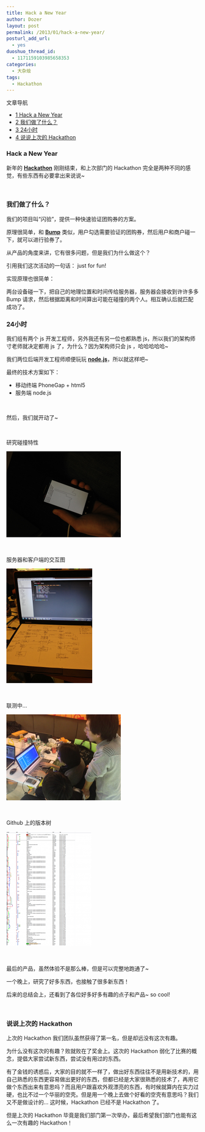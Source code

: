 ```yaml
---
title: Hack a New Year
author: Dozer
layout: post
permalink: /2013/01/hack-a-new-year/
posturl_add_url:
  - yes
duoshuo_thread_id:
  - 1171159103985658353
categories:
  - 大杂烩
tags:
  - Hackathon
---
```

<div id="toc_container" class="no_bullets">
  <p class="toc_title">
    文章导航
  </p>
  
  <ul class="toc_list">
    <li>
      <a href="#Hack_a_New_Year"><span class="toc_number toc_depth_1">1</span> Hack a New Year</a>
    </li>
    <li>
      <a href="#i"><span class="toc_number toc_depth_1">2</span> 我们做了什么？</a>
    </li>
    <li>
      <a href="#24"><span class="toc_number toc_depth_1">3</span> 24小时</a>
    </li>
    <li>
      <a href="#_Hackathon"><span class="toc_number toc_depth_1">4</span> 说说上次的 Hackathon</a>
    </li>
  </ul>
</div>

### <span id="Hack_a_New_Year">Hack a New Year</span>

新年的 <a href="http://zh.wikipedia.org/zh/Hackathon" target="_blank"><strong>Hackathon</strong></a> 刚刚结束，和上次部门的 Hackathon 完全是两种不同的感觉，有些东西有必要拿出来说说~

&nbsp;

### <span id="i">我们做了什么？</span>

我们的项目叫“闪验”，提供一种快速验证团购券的方案。

原理很简单，和 <a href="https://bu.mp/" target="_blank"><strong>Bump</strong></a> 类似，用户勾选需要验证的团购券，然后用户和商户碰一下，就可以进行验券了。

从产品的角度来讲，它有很多问题，但是我们为什么做这个？

引用我们这次活动的一句话： just for fun!

实现原理也很简单：

两台设备碰一下，把自己的地理位置和时间传给服务器，服务器会接收到许许多多 Bump 请求，然后根据距离和时间算出可能在碰撞的两个人。相互确认后就匹配成功了。

<!--more-->

### <span id="24">24小时</span>

我们组有两个 js 开发工程师，另外我还有另一位也都熟悉 js，所以我们的架构师寸老师就决定都用 js 了，为什么？因为架构师只会 js ，哈哈哈哈哈~

我们两位后端开发工程师顺便玩玩 <a href="http://zh.wikipedia.org/wiki/Node.js" target="_blank"><strong>node.js</strong></a>，所以就这样吧~

最终的技术方案如下：

*   移动终端 PhoneGap + html5
*   服务端 node.js

&nbsp;

然后，我们就开动了~

&nbsp;

研究碰撞特性

[<img class="alignnone size-medium wp-image-1031" alt="bump" src="/uploads/2013/01/bump-300x225.png" width="300" height="225" />][1]

&nbsp;

服务器和客户端的交互图

[<img class="alignnone size-medium wp-image-1032" alt="server" src="/uploads/2013/01/server-225x300.png" width="225" height="300" />][2]

&nbsp;

联测中…

[<img class="alignnone size-medium wp-image-1033" alt="all" src="/uploads/2013/01/all-300x225.png" width="300" height="225" />][3]

&nbsp;

Github 上的版本树

[<img class="alignnone size-medium wp-image-1034" alt="github" src="/uploads/2013/01/github-222x300.png" width="222" height="300" />][4]

&nbsp;

最后的产品，虽然体验不是那么棒，但是可以完整地跑通了~

一个晚上，研究了好多东西，也接触了很多新东西！

后来的总结会上，还看到了各位好多好多有趣的点子和产品~ so cool!

&nbsp;

### <span id="_Hackathon">说说上次的 Hackathon</span>

上次的 Hackathon 我们团队虽然获得了第一名，但是却远没有这次有趣。

为什么没有这次的有趣？败就败在了奖金上。这次的 Hackathon 弱化了比赛的概念，提倡大家尝试新东西，尝试没有用过的东西。

有了金钱的诱惑后，大家的目的就不一样了，做出好东西往往不是用新技术的，用自己熟悉的东西更容易做出更好的东西，但都已经是大家很熟悉的技术了，再用它做个东西出来有意思吗？而且用户跟喜欢外观漂亮的东西，有时候就算内在实力过硬，也比不过一个华丽的空壳。但是用一个晚上去做个好看的空壳有意思吗？我们又不是做设计的… 这时候，Hackathon 已经不是 Hackathon 了。

但是上次的 Hackathon 毕竟是我们部门第一次举办，最后希望我们部门也能有这么一次有趣的 Hackathon！

&nbsp;

&nbsp;

 [1]: http://www.dozer.cc/wp-content/uploads/2013/01/bump.png
 [2]: http://www.dozer.cc/wp-content/uploads/2013/01/server.png
 [3]: http://www.dozer.cc/wp-content/uploads/2013/01/all.png
 [4]: http://www.dozer.cc/wp-content/uploads/2013/01/github.png
